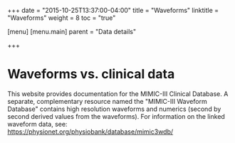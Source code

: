 +++
date = "2015-10-25T13:37:00-04:00"
title = "Waveforms"
linktitle = "Waveforms"
weight = 8
toc = "true"

[menu]
  [menu.main]
    parent = "Data details"

+++

# Waveforms vs. clinical data

This website provides documentation for the MIMIC-III Clinical Database. A separate, complementary resource named the "MIMIC-III Waveform Database" contains high resolution waveforms and numerics (second by second derived values from the waveforms). For information on the linked waveform data, see: https://physionet.org/physiobank/database/mimic3wdb/
